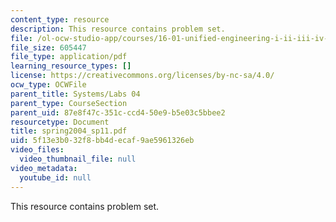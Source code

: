 ```yaml
---
content_type: resource
description: This resource contains problem set.
file: /ol-ocw-studio-app/courses/16-01-unified-engineering-i-ii-iii-iv-fall-2005-spring-2006/5f13e3b032f8bb4decaf9ae5961326eb_spring2004_sp11.pdf
file_size: 605447
file_type: application/pdf
learning_resource_types: []
license: https://creativecommons.org/licenses/by-nc-sa/4.0/
ocw_type: OCWFile
parent_title: Systems/Labs 04
parent_type: CourseSection
parent_uid: 87e8f47c-351c-ccd4-50e9-b5e03c5bbee2
resourcetype: Document
title: spring2004_sp11.pdf
uid: 5f13e3b0-32f8-bb4d-ecaf-9ae5961326eb
video_files:
  video_thumbnail_file: null
video_metadata:
  youtube_id: null
---
```

This resource contains problem set.